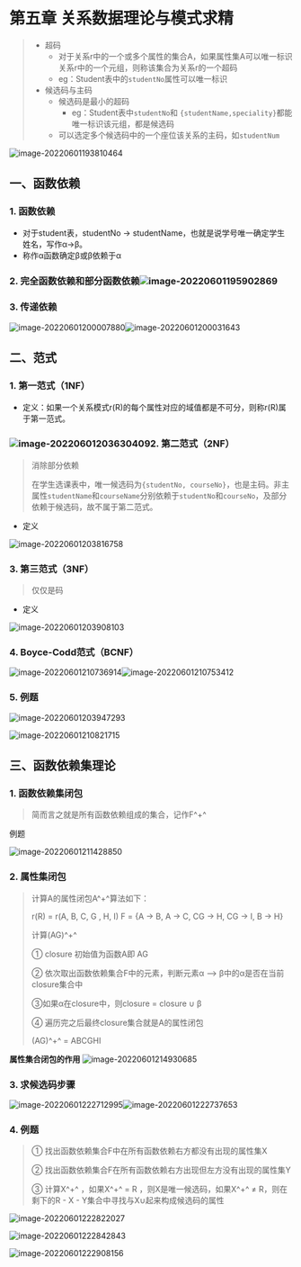# 第五章 关系数据理论与模式求精

>- 超码
>   - 对于关系r中的一个或多个属性的集合A，如果属性集A可以唯一标识关系r中的一个元组，则称该集合为关系r的一个超码
>   - eg：Student表中的`studentNo`属性可以唯一标识
>- 候选码与主码
>   - 候选码是最小的超码
>     - eg：Student表中`studentNo`和 `{studentName,speciality}`都能唯一标识该元组，都是候选码
>   - 可以选定多个候选码中的一个座位该关系的主码，如`studentNum`

![image-20220601193810464](C:\Users\Administrator\AppData\Roaming\Typora\typora-user-images\image-20220601193810464.png)

## 一、函数依赖

### 1. 函数依赖

- 对于student表，studentNo -> studentName，也就是说学号唯一确定学生姓名，写作α->β。
- 称作α函数确定β或β依赖于α

### 2. 完全函数依赖和部分函数依赖![image-20220601195902869](C:\Users\Administrator\AppData\Roaming\Typora\typora-user-images\image-20220601195902869.png)

### 3. 传递依赖

![image-20220601200007880](C:\Users\Administrator\AppData\Roaming\Typora\typora-user-images\image-20220601200007880.png)![image-20220601200031643](C:\Users\Administrator\AppData\Roaming\Typora\typora-user-images\image-20220601200031643.png)

## 二、范式

### 1. 第一范式（1NF）

- 定义：如果一个关系模式r(R)的每个属性对应的域值都是不可分，则称r(R)属于第一范式。

### ![image-20220601203630409](C:\Users\Administrator\AppData\Roaming\Typora\typora-user-images\image-20220601203630409.png)2. 第二范式（2NF）

> 消除部分依赖
>
> 在学生选课表中，唯一候选码为`{studentNo, courseNo}`，也是主码。非主属性`studentName`和`courseName`分别依赖于`studentNo`和`courseNo`，及部分依赖于候选码，故不属于第二范式。

- 定义

![image-20220601203816758](C:\Users\Administrator\AppData\Roaming\Typora\typora-user-images\image-20220601203816758.png)

### 3. 第三范式（3NF）

> 仅仅是码

- 定义

![image-20220601203908103](C:\Users\Administrator\AppData\Roaming\Typora\typora-user-images\image-20220601203908103.png)

### 4. Boyce-Codd范式（BCNF）

![image-20220601210736914](C:\Users\Administrator\AppData\Roaming\Typora\typora-user-images\image-20220601210736914.png)![image-20220601210753412](C:\Users\Administrator\AppData\Roaming\Typora\typora-user-images\image-20220601210753412.png)

### 5. 例题

![image-20220601203947293](C:\Users\Administrator\AppData\Roaming\Typora\typora-user-images\image-20220601203947293.png) 

![image-20220601210821715](C:\Users\Administrator\AppData\Roaming\Typora\typora-user-images\image-20220601210821715.png)

## 三、函数依赖集理论

### 1. 函数依赖集闭包

> 简而言之就是所有函数依赖组成的集合，记作F^+^

例题

![image-20220601211428850](C:\Users\Administrator\AppData\Roaming\Typora\typora-user-images\image-20220601211428850.png)

### 2. 属性集闭包

> 计算A的属性闭包A^+^算法如下：
>
> r(R) = r(A, B, C, G , H, I)      	F = {A -> B, A -> C, CG -> H, CG -> I, B -> H}	
>
> 计算(AG)^+^
>
> ① closure 初始值为函数A即 AG 
>
> ② 依次取出函数依赖集合F中的元素，判断元素α —> β中的α是否在当前closure集合中
>
> ③如果α在closure中，则closure = closure ∪ β
>
> ④ 遍历完之后最终closure集合就是A的属性闭包
>
> (AG)^+^ = ABCGHI

**属性集合闭包的作用**
![image-20220601214930685](C:\Users\Administrator\AppData\Roaming\Typora\typora-user-images\image-20220601214930685.png)

### 3. 求候选码步骤

![image-20220601222712995](C:\Users\Administrator\AppData\Roaming\Typora\typora-user-images\image-20220601222712995.png)![image-20220601222737653](C:\Users\Administrator\AppData\Roaming\Typora\typora-user-images\image-20220601222737653.png)

### 4. 例题

> ① 找出函数依赖集合F中在所有函数依赖右方都没有出现的属性集X
>
> ② 找出函数依赖集合F在所有函数依赖右方出现但左方没有出现的属性集Y
>
> ③ 计算X^+^ ，如果X^+^ = R ，则X是唯一候选码，如果X^+^ ≠ R，则在剩下的R - X - Y集合中寻找与X∪起来构成候选码的属性

![image-20220601222822027](C:\Users\Administrator\AppData\Roaming\Typora\typora-user-images\image-20220601222822027.png)

![image-20220601222842843](C:\Users\Administrator\AppData\Roaming\Typora\typora-user-images\image-20220601222842843.png)

![image-20220601222908156](C:\Users\Administrator\AppData\Roaming\Typora\typora-user-images\image-20220601222908156.png)
